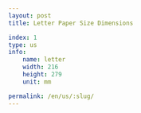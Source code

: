 ```yaml
---
layout: post
title: Letter Paper Size Dimensions

index: 1
type: us
info:
    name: letter
    width: 216
    height: 279
    unit: mm

permalink: /en/us/:slug/
---
```



